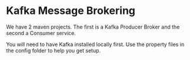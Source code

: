 # Kafka Message Brokering

We have 2 maven projects. The first is a Kafka Producer Broker and the second a Consumer service.

You will need to have Kafka installed locally first. Use the property files in the config folder to help you get setup.
